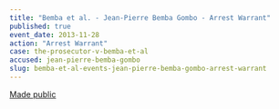 ```yaml
---
title: "Bemba et al. - Jean-Pierre Bemba Gombo - Arrest Warrant"
published: true
event_date: 2013-11-28
action: "Arrest Warrant"
case: the-prosecutor-v-bemba-et-al
accused: jean-pierre-bemba-gombo
slug: bemba-et-al-events-jean-pierre-bemba-gombo-arrest-warrant
---
```


[Made public](http://www.icc-cpi.int/iccdocs/doc/doc504390.PDF)


